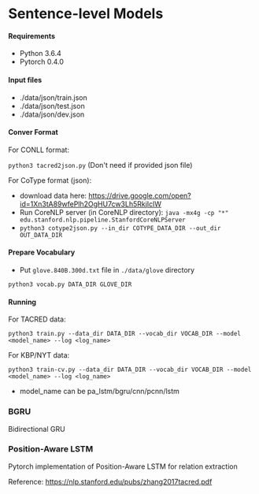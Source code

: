 # Sentence-level Models

#### Requirements

- Python 3.6.4
- Pytorch 0.4.0

#### Input files

- ./data/json/train.json
- ./data/json/test.json
- ./data/json/dev.json

#### Conver Format

For CONLL format:

`python3 tacred2json.py` (Don't need if provided json file)

For CoType format (json):
- download data here: https://drive.google.com/open?id=1Xn3tA89wfePlh2OgHU7cw3Lh5RkjIclW
- Run CoreNLP server (in CoreNLP directory): `java -mx4g -cp "*" edu.stanford.nlp.pipeline.StanfordCoreNLPServer`
- `python3 cotype2json.py --in_dir COTYPE_DATA_DIR --out_dir OUT_DATA_DIR` 

#### Prepare Vocabulary

- Put `glove.840B.300d.txt` file in `./data/glove` directory

`python3 vocab.py DATA_DIR GLOVE_DIR `

#### Running

For TACRED data:

`python3 train.py --data_dir DATA_DIR --vocab_dir VOCAB_DIR --model <model_name> --log <log_name>` 

For KBP/NYT data:

`python3 train-cv.py --data_dir DATA_DIR --vocab_dir VOCAB_DIR --model <model_name> --log <log_name>` 

- model_name can be pa_lstm/bgru/cnn/pcnn/lstm

### BGRU

Bidirectional GRU

### Position-Aware LSTM

Pytorch implementation of Position-Aware LSTM for relation extraction

Reference: https://nlp.stanford.edu/pubs/zhang2017tacred.pdf